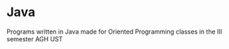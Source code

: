 # Java

Programs written in Java made for Oriented Programming classes in the III semester AGH UST



